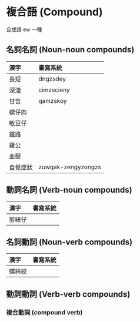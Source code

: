 # 複合語 (Compound)

合成語 ew 一種

## 名詞名詞 (Noun-noun compounds)

| 漢字 | 書寫系統 |
| :--- | :--- |
| 長短 | dngzsdey |
| 深淺 | cimzscieny |
| 甘苦 | qamzskoy |
| 螺仔肉 ||
| 敏豆仔 ||
| 鐵路 ||
| 雞公 ||
| 血壓 ||
| 自覺症狀 | zuwqak-zengyzongzs |

## 動詞名詞 (Verb-noun compounds)

| 漢字 | 書寫系統 |
| :--- | :--- |
| 剪紐仔 ||

## 名詞動詞 (Noun-verb compounds)

| 漢字 | 書寫系統 |
| :--- | :--- |
| 螺絲絞 ||

## 動詞動詞 (Verb-verb compounds)

### 複合動詞 (compound verb)
